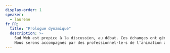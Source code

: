 ```yaml
---
display-order: 1
speaker:
  - laurene
fr_FR:
  title: "Prologue dynamique"
  description: >-
    Sud Web est propice à la discussion, au débat. Ces échanges ont généralement lieu en fin de journée. Cette année on vous propose un exercice un peu différent car, déjà, c’est en ouverture !<br>
    Nous serons accompagnés par des professionnel·le·s de l’animation autour d’une thématique qui sera révélée dans quelques jours… suspens !
---
```

